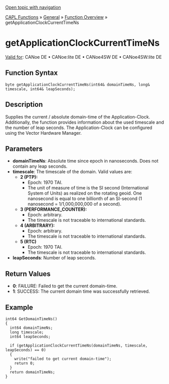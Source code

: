 [Open topic with navigation](../../../../../CANoeDEFamily.htm#Topics/CAPLFunctions/Other/Functions/CAPLfunctionGetApplicationClockCurrentTimeNs.md)

[CAPL Functions](../../CAPLfunctions.md) » [General](../CAPLGeneralStartPage.md) » [Function Overview](../CAPLfunctionsGeneralOverview.md) » getApplicationClockCurrentTimeNs

# getApplicationClockCurrentTimeNs

[Valid for](../../../Shared/FeatureAvailability.md): CANoe DE • CANoe:lite DE • CANoe4SW DE • CANoe4SW:lite DE

## Function Syntax

```plaintext
byte getApplicationClockCurrentTimeNs(int64& domainTimeNs, long& timescale, int64& leapSeconds);
```

## Description

Supplies the current / absolute domain-time of the Application-Clock. Additionally, the function provides information about the used timescale and the number of leap seconds. The Application-Clock can be configured using the Vector Hardware Manager.

## Parameters

- **domainTimeNs**: Absolute time since epoch in nanoseconds. Does not contain any leap seconds.
- **timescale**: The timescale of the domain. Valid values are:
  - **2 (PTP):**
    - Epoch: 1970 TAI.
    - The unit of measure of time is the SI second (International System of Units) as realized on the rotating geoid. One nanosecond is equal to one billionth of an SI-second (1 nanosecond = 1/1,000,000,000 of a second).
  - **3 (PERFORMANCE_COUNTER):**
    - Epoch: arbitrary.
    - The timescale is not traceable to international standards.
  - **4 (ARBITRARY):**
    - Epoch: arbitrary.
    - The timescale is not traceable to international standards.
  - **5 (RTC)**
    - Epoch: 1970 TAI.
    - The timescale is not traceable to international standards.
- **leapSeconds**: Number of leap seconds.

## Return Values

- **0**: FAILURE: Failed to get the current domain-time.
- **1**: SUCCESS: The current domain time was successfully retrieved.

## Example

```plaintext
int64 GetDomainTimeNs()
{
  int64 domainTimeNs;
  long timescale;
  int64 leapSeconds;

  if (getApplicationClockCurrentTimeNs(domainTimeNs, timescale, leapSeconds) == 0)
  {
    write("failed to get current domain-time");
    return 0;
  }
  return domainTimeNs;
}
```
